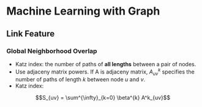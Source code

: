 # Machine Learning with Graph


## Link Feature

### Global Neighborhood Overlap

* Katz index: the number of paths of **all lengths** between a pair of nodes.
* Use adjaceny matrix powers. If A is adjaceny matrix, $A^k_{uv}$ specifies the number of paths of length $k$ between node $u$ and $v$.
* Katz index:

$$S_{uv} = \sum^{\infty}_{k=0} \beta^{k} A^k_{uv}$$
